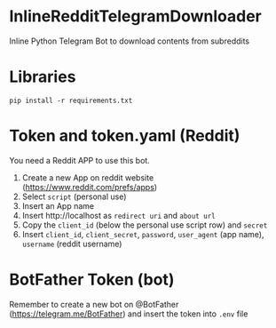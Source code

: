 # InlineRedditTelegramDownloader
Inline Python Telegram Bot to download contents from subreddits

# Libraries
```
pip install -r requirements.txt
```
# Token and token.yaml (Reddit)
You need a Reddit APP to use this bot. 
1. Create a new App on reddit website (https://www.reddit.com/prefs/apps)
2. Select `script` (personal use) 
3. Insert an App name
4. Insert http://localhost as `redirect uri` and `about url`
5. Copy the `client_id` (below the personal use script row) and `secret`
6. Insert `client_id`, `client_secret`, `password`, `user_agent` (app name), `username` (reddit username)

# BotFather Token (bot)
Remember to create a new bot on @BotFather (https://telegram.me/BotFather) and insert the token into `.env` file
